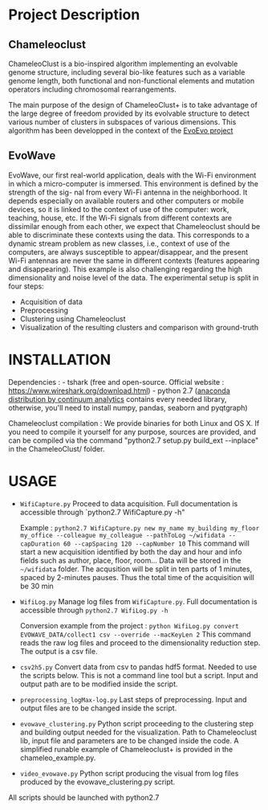 # Project Description

## Chameleoclust

ChameleoClust is a bio-inspired algorithm implementing an evolvable genome structure, including several bio-like features such as a variable genome length, both functional and non-functional elements and mutation operators including chromosomal rearrangements.

The main purpose of the design of ChameleoClust+ is to take advantage of the large degree of freedom provided by its evolvable structure to detect various number of clusters in subspaces of various dimensions.
This algorithm has been developped in the context of the [EvoEvo project](https://evoevo.liris.cnrs.fr/)

## EvoWave

EvoWave, our first real-world application, deals with the Wi-Fi environment in which a micro-computer is immersed. This environment is defined by the strength of the sig- nal from every Wi-Fi antenna in the neighborhood. It depends especially on available routers and other computers or mobile devices, so it is linked to the context of use of the computer: work, teaching, house, etc. If the Wi-Fi signals from different contexts are dissimilar enough from each other, we expect that Chameleoclust should be able to discriminate these contexts using the data. This corresponds to a dynamic stream problem as new classes, i.e., context of use of the computers, are always susceptible to appear/disappear, and the present Wi-Fi antennas are never the same in different contexts (features appearing and disappearing). This example is also challenging regarding the high dimensionality and noise level of the data. The experimental setup is split in four steps:

+ Acquisition of data
+ Preprocessing
+ Clustering using Chameleoclust
+ Visualization of the resulting clusters and comparison with ground-truth

# INSTALLATION

Dependencies :
    - tshark (free and open-source. Official website : https://www.wireshark.org/download.html)
    - python 2.7 ([anaconda distribution by continuum analytics](https://www.continuum.io/downloads) contains every needed library, otherwise, you'll need to install numpy, pandas, seaborn and pyqtgraph)

Chameleoclust compilation :
    We provide binaries for both Linux and OS X. If you need to compile it yourself for any purpose, sources are provided, and can be compiled via the command "python2.7 setup.py build_ext --inplace" in the ChameleoClust/ folder.

# USAGE

+ `WifiCapture.py`
    Proceed to data acquisition. Full documentation is accessible through `python2.7 WifiCapture.py -h"

    Example : `python2.7 WifiCapture.py new my_name my_building my_floor my_office --colleague my_colleague --pathToLog ~/wifidata --capDuration 60 --capSpacing 120 --capNumber 10`
    This command will start a new acquisition identified by both the day and hour and info fields such as author, place, floor, room... Data will be stored in the `~/wifidata` folder. The acqusition will be split in ten parts of 1 minutes, spaced by 2-minutes pauses. Thus the total time of the acquisition will be 30 min

+ `WifiLog.py`
    Manage log files from `WifiCapture.py`. Full documentation is accessible through `python2.7 WifiLog.py -h`

    Conversion example from the project : `python WifiLog.py convert EVOWAVE_DATA/collect1 csv --override --macKeyLen 2`
    This command reads the raw log files and proceed to the dimensionality reduction step. The output is a csv file.

+ `csv2h5.py`
    Convert data from csv to pandas hdf5 format. Needed to use the scripts below.
    This is not a command line tool but a script. Input and output path are to be modified inside the script.

+ `preprocessing_logMax-log.py`
    Last steps of preprocessing.
    Input and output files are to be changed inside the script.

+ `evowave_clustering.py`
    Python script proceeding to the clustering step and building output needed for the visualization.
    Path to Chameleoclust lib, input file and parameters are to be changed inside the code. A simplified runable example of Chameleoclust+ is provided in the chameleo_example.py.

+ `video_evowave.py`
    Python script producing the visual from log files produced by the evowave_clustering.py script.

All scripts should be launched with python2.7
